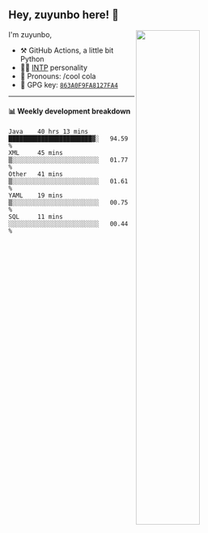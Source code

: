 

## Hey, zuyunbo here! :wave: 
[<img align="right" width="50%" src="https://github-readme-stats.vercel.app/api?username=zuyunbo&theme=dark&show_icons=true">](https://metrics.lecoq.io/ouuan?template=classic)

I'm zuyunbo,

-   :hammer_and_pick: GitHub Actions, a little bit Python
-   :man_scientist: [INTP](https://www.16personalities.com/profiles/3302586f07ca3) personality
-   :man: Pronouns: /cool cola
-   :key: GPG key: [`863A0F9FA8127FA4`](https://github.com/zuyunbo.gpg)

---

#### :bar_chart: Weekly development breakdown
<!--START_SECTION:waka-->
```text
Java    40 hrs 13 mins  ███████████████████████▓░   94.59 % 
XML     45 mins         ▒░░░░░░░░░░░░░░░░░░░░░░░░   01.77 % 
Other   41 mins         ▒░░░░░░░░░░░░░░░░░░░░░░░░   01.61 % 
YAML    19 mins         ▒░░░░░░░░░░░░░░░░░░░░░░░░   00.75 % 
SQL     11 mins         ░░░░░░░░░░░░░░░░░░░░░░░░░   00.44 % 
```
<!--END_SECTION:waka-->

